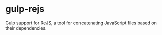 gulp-rejs
=========

Gulp support for ReJS, a tool for concatenating JavaScript files based on their dependencies.
